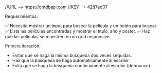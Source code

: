 
//URL --> https://omdbapi.com
//KEY --> 4287ad07

Requerimientos:

✅ Necesita mostrar un input para buscar la película y un botón para buscar.
✅ Lista las películas encontradas y mostrar el título, año y poster.
✅ Haz que las películas se muestren en un grid responsive.

Primera iteración:

- Evitar que se haga la misma búsqueda dos veces sequidas.
- Haz que la búsqueda se haga automáticamente al escribir.
- Evita que se haga la búsqueda continuamente al escribir (debounce)